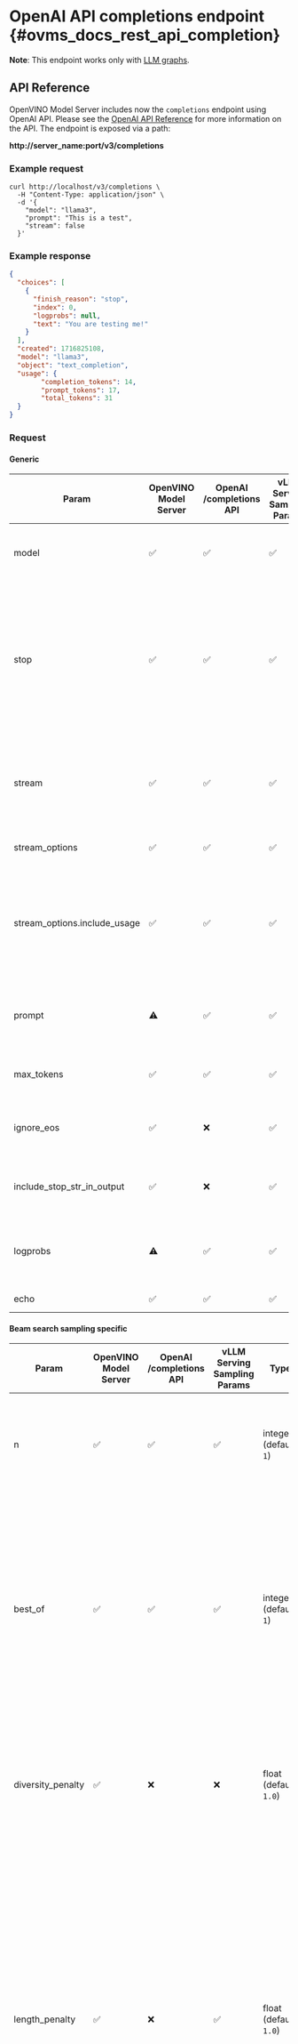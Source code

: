 # OpenAI API completions endpoint {#ovms_docs_rest_api_completion}

**Note**: This endpoint works only with [LLM graphs](./llm/reference.md).

## API Reference
OpenVINO Model Server includes now the `completions` endpoint using OpenAI API.
Please see the [OpenAI API Reference](https://platform.openai.com/docs/api-reference/completions) for more information on the API.
The endpoint is exposed via a path:

<b>http://server_name:port/v3/completions</b>

### Example request

```
curl http://localhost/v3/completions \
  -H "Content-Type: application/json" \
  -d '{
    "model": "llama3",
    "prompt": "This is a test",
    "stream": false
  }'
```

### Example response

```json
{
  "choices": [
    {
      "finish_reason": "stop",
      "index": 0,
      "logprobs": null,
      "text": "You are testing me!"
    }
  ],
  "created": 1716825108,
  "model": "llama3",
  "object": "text_completion",
  "usage": {
        "completion_tokens": 14,
        "prompt_tokens": 17,
        "total_tokens": 31
  }
}
```


### Request

#### Generic

| Param | OpenVINO Model Server | OpenAI /completions API | vLLM Serving Sampling Params | Type | Description |
|-----|----------|----------|----------|---------|-----|
| model | ✅ | ✅ | ✅ | string (required) | Name of the model to use. From administrator point of view it is the name assigned to a MediaPipe graph configured to schedule generation using desired model.  |
| stop | ✅ | ✅ | ✅ | string/array of strings (optional) | Up to 4 sequences where the API will stop generating further tokens. If `stream` is set to `false` matched stop string **is not** included in the output by default. If `stream` is set to `true` matched stop string **is** included in the output by default. It can be changed with `include_stop_str_in_output` parameter, but for `stream=true` setting `include_stop_str_in_output=false` is invalid. |
| stream | ✅ | ✅ | ✅ | bool (optional, default: `false`) | If set to true, partial message deltas will be sent to the client. The generation chunks will be sent as data-only [server-sent events](https://developer.mozilla.org/en-US/docs/Web/API/Server-sent_events/Using_server-sent_events#event_stream_format) as they become available, with the stream terminated by a `data: [DONE]` message. [Example Python code](clients_genai.md) |
| stream_options | ✅ | ✅ | ✅ | object (optional) | Options for streaming response. Only set this when you set stream: true |
| stream_options.include_usage | ✅ | ✅ | ✅ | bool (optional) | Streaming option. If set, an additional chunk will be streamed before the data: [DONE] message. The usage field in this chunk shows the token usage statistics for the entire request, and the choices field will always be an empty array. All other chunks will also include a usage field, but with a null value. |
| prompt | ⚠️ | ✅ | ✅ | string or array (required) | The prompt(s) to generate completions for, encoded as a string, array of strings, array of tokens, or array of token arrays. **_Limitations: only single string prompt is currently supported._** |
| max_tokens | ✅ | ✅ | ✅ | integer | The maximum number of tokens that can be generated. If not set, the generation will stop once `EOS` token is generated. |
| ignore_eos | ✅ | ❌ | ✅ | bool (default: `false`) | Whether to ignore the `EOS` token and continue generating tokens after the `EOS` token is generated. If set to `true`, the maximum allowed `max_tokens` value is `4000`. |
| include_stop_str_in_output | ✅ | ❌ | ✅ | bool (default: `false` if `stream=false`, `true` if `stream=true`) | Whether to include matched stop string in output. Setting it to false when `stream=true` is invalid configuration and will result in error. |
| logprobs | ⚠️ | ✅ | ✅ | integer (optional) | Include the log probabilities on the logprob of the returned output token. **_ in stream mode logprobs are not returned. Only value 1 is accepted which returns logarithm or the chosen token _** |
| echo | ✅ | ✅ | ✅ | boolean (optional) | Echo back the prompt in addition to the completion |

#### Beam search sampling specific
| Param | OpenVINO Model Server | OpenAI /completions API | vLLM Serving Sampling Params | Type | Description |
|-------|----------|----------|----------|---------|-----|
| n | ✅ | ✅ | ✅ | integer (default: `1`) | Number of output sequences to return for the given prompt. This value must be between `1 <= N <= BEST_OF`. |
| best_of | ✅ | ✅ | ✅ | integer (default: `1`) | Number of output sequences that are generated from the prompt. From these _best_of_ sequences, the top _n_ sequences are returned. _best_of_ must be greater than or equal to _n_. This is treated as the beam width for beam search sampling.  |
| diversity_penalty | ✅ | ❌ | ❌ | float (default: `1.0`) | This value is subtracted from a beam's score if it generates the same token as any beam from other group at a particular time. See [arXiv 1909.05858](https://arxiv.org/pdf/1909.05858). |
| length_penalty | ✅ | ❌ | ✅ | float (default: `1.0`) | Exponential penalty to the length that is used with beam-based generation. It is applied as an exponent to the sequence length, which in turn is used to divide the score of the sequence. Since the score is the log likelihood of the sequence (i.e. negative), `length_penalty` > 0.0 promotes longer sequences, while `length_penalty` < 0.0 encourages shorter sequences. |

#### Multinomial sampling specific
| Param | OpenVINO Model Server | OpenAI /completions API | vLLM Serving Sampling Params | Type | Description |
|-------|----------|----------|----------|---------|-----|
| temperature | ✅ | ✅ | ✅ | float (default: `1.0`) | The value is used to modulate token probabilities for multinomial sampling. It enables multinomial sampling when set to `> 0.0`. |
| top_p | ✅ | ✅ | ✅ | float (default: `1.0`) | Controls the cumulative probability of the top tokens to consider. Must be in (0, 1]. Set to 1 to consider all tokens. |
| top_k | ✅ | ❌ | ✅ | int (default: all tokens) | Controls the number of top tokens to consider. Set to empty or -1 to consider all tokens. |
| repetition_penalty | ✅ | ❌ | ✅ | float (default: `1.0`) | Penalizes new tokens based on whether they appear in the prompt and the generated text so far. Values > `1.0` encourage the model to use new tokens, while values < `1.0` encourage the model to repeat tokens. `1.0` means no penalty. |
| frequency_penalty | ✅ | ✅ | ✅ | float (default: `0.0`) | Number between -2.0 and 2.0. Positive values penalize new tokens based on their existing frequency in the text so far, decreasing the model's likelihood to repeat the same line verbatim. |
| presence_penalty | ✅ | ✅ | ✅ | float (default: `0.0`) | Number between -2.0 and 2.0. Positive values penalize new tokens based on whether they appear in the text so far, increasing the model's likelihood to talk about new topics. |
| seed | ✅ | ✅ | ✅ | integer (default: `0`) | Random seed to use for the generation. |

#### Unsupported params from OpenAI service:
- logit_bias
- suffix


#### Unsupported params from vLLM:
- min_p
- use_beam_search (**In OpenVINO Model Server just simply increase _best_of_ param to enable beam search**)
- early_stopping
- stop_token_ids
- min_tokens
- prompt_logprobs
- detokenize
- skip_special_tokens
- spaces_between_special_tokens
- logits_processors
- truncate_prompt_tokens

## Response

| Param | OpenVINO Model Server | OpenAI /completions API | Type | Description |
|-----|----------|----------|---------|-----|
| choices | ✅ | ✅ | array | A list of chat completion choices. Can be more than one if `n` is greater than 1 (beam search or multinomial samplings). |
| choices.index | ✅ | ✅ | integer | The index of the choice in the list of choices. |
| choices.text | ✅ | ✅ | string | A chat completion text generated by the model. |
| choices.finish_reason | ✅ | ✅ | string or null | The reason the model stopped generating tokens. This will be `stop` if the model hit a natural stop point or a provided stop sequence, `length` if the maximum number of tokens specified in the request was reached, or `null` when generation continues (streaming). |
| choices.logprobs | ⚠️ | ✅ | object or null | Log probability information for the choice. **_In current version, only one logprob per token can be returned _** |
| created | ✅ | ✅ | string | The Unix timestamp (in seconds) of when the chat completion was created.  |
| model | ✅ | ✅ | string | The model used for the chat completion. |
| object | ✅ | ✅ | string | always `text_completion` |
| usage | ✅ | ✅ | object | Usage statistics for the completion request. Consists of three integer fields: `completion_tokens`, `prompt_tokens` and `total_tokens` that inform how many tokens have been generated in a completion, number of tokens in a prompt and the sum of both |

#### Unsupported params from OpenAI service:

- id
- system_fingerprint

> **NOTE**:
OpenAI python client supports a limited list of parameters. Those native to OpenVINO Model Server, can be passed inside a generic container parameter `extra_body`. Below is an example how to encapsulated `top_k` value.
```{code} python
response = client.completions.create(
    model=model,
    prompt="hello",
    max_tokens=100,
    extra_body={"top_k" : 1},
    stream=False
)
```

## References

[End to end demo with LLM model serving over OpenAI API](../demos/continuous_batching/README.md)

[Code snippets](./clients_genai.md)

[LLM calculator](./llm/reference.md#llm-calculator)

